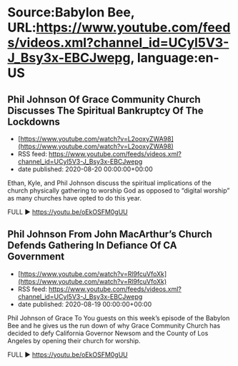# Source:Babylon Bee, URL:https://www.youtube.com/feeds/videos.xml?channel_id=UCyl5V3-J_Bsy3x-EBCJwepg, language:en-US

## Phil Johnson Of Grace Community Church Discusses The Spiritual Bankruptcy Of The Lockdowns
 - [https://www.youtube.com/watch?v=L2ooxyZWA98](https://www.youtube.com/watch?v=L2ooxyZWA98)
 - RSS feed: https://www.youtube.com/feeds/videos.xml?channel_id=UCyl5V3-J_Bsy3x-EBCJwepg
 - date published: 2020-08-20 00:00:00+00:00

Ethan, Kyle, and Phil Johnson discuss the spiritual implications of the church physically gathering to worship God as opposed to “digital worship” as many churches have opted to do this year.

FULL ▶️ https://youtu.be/oEkOSFM0gUU

## Phil Johnson From John MacArthur’s Church Defends Gathering In Defiance Of CA Government
 - [https://www.youtube.com/watch?v=Rl9fcuVfoXk](https://www.youtube.com/watch?v=Rl9fcuVfoXk)
 - RSS feed: https://www.youtube.com/feeds/videos.xml?channel_id=UCyl5V3-J_Bsy3x-EBCJwepg
 - date published: 2020-08-19 00:00:00+00:00

Phil Johnson of Grace To You guests on this week’s episode of the Babylon Bee and he gives us the run down of why Grace Community Church has decided to defy California Governor Newsom and the County of Los Angeles by opening their church for worship.

FULL ▶️  https://youtu.be/oEkOSFM0gUU

